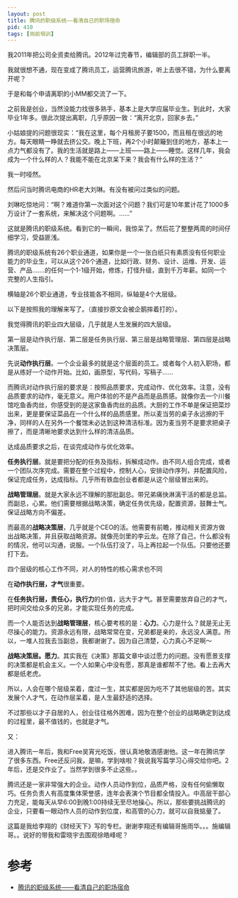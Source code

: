 ```yaml
---
layout: post
title: 腾讯的职级系统——看清自己的职场宿命
pid: 410
tags: [岗前培训]
---
```


我2011年把公司全资卖给腾讯。2012年过完春节，编辑部的员工辞职一半。

我就很想不通，现在变成了腾讯员工，运营腾讯旅游，听上去很不错，为什么要离开呢？

于是和每个申请离职的小MM都交流了一下。

之前我是创业，当然没能力找很多熟手，基本上是大学应届毕业生。到此时，大家毕业1年多。很此次提出离职，几乎原因一致：“离开北京，回家乡去。”

小姑娘提的问题很现实：“我在这里，每个月租房子要1500，而且租在很远的地方。每天眼睛一睁就去挤公交。晚上下班，再2个小时颠簸到住的地方，基本上一点力气都没有了。我的生活就是路上——上班——路上——睡觉。这样几年，我会成为一个什么样的人？我能不能在北京呆下来？我会有什么样的生活？”

我一时哑然。

然后问当时腾讯电商的HR老大刘琳。有没有被问过类似的问题。

刘琳吃惊地问：“啊？难道你第一次面对这个问题？我们可是10年累计花了1000多万设计了一套系统，来解决这个问题啊。……”

这就是腾讯的职级系统。看到它的一瞬间，我惊呆了。然后花了整整两周的时间仔细学习，受益匪浅。

腾讯的职级系统有26个职业通道，如果你是一个一张白纸只有素质没有任何职业能力的毕业生，可以从这个26个通道，比如行政、财务、设计、运维、开发、运营、产品…….的任何一个1-1级开始，修炼，打怪升级，直到千万年薪。如同一个完整的人生指引。

横轴是26个职业通道，专业技能各不相同，纵轴是4个大层级。

以下是按照我的理解来写了。（直接抄原文会被企鹅摔着打的）。

我觉得腾讯的职业四大层级，几乎就是人生发展的四大层级。

第一层是动作执行层、第二层是任务执行层、第三层是战略管理层、第四层是战略决策层。

先说**动作执行层**。一个企业最多的就是这个层面的员工。或者每个人初入职场，都是从练好一个动作开始。比如，画原型，写代码，写稿子……

而腾讯对动作执行层的要求是：按照品质要求，完成动作、优化效率。注意，没有品质要求的动作，毫无意义。用户体验的不是产品而是品质感。就像你去一个川餐馆吃鱼香肉丝，你感受到的是这家鱼香肉丝的品质。大厨的工作不单是保证把菜炒出来，更是要保证菜品在一个什么样的品质感里。所以麦当劳的桌子永远擦的干净，同样的人在另外一个餐馆未必达到这种清洁标准。因为麦当劳不是要求把桌子擦了，而是清晰地要求达到什么样的清洁品质。

达成品质要求之后，在谈完成动作与优化效率。

**任务执行层**。就是要把分配的任务及指标，拆解成动作。由不同人组合完成，或者一个团队次序完成。需要在整个过程中，控制人心，安排动作序列，并配置风险，保证完成任务，达成指标。几乎所有铁血创业者都是从这个层级冒出来的。

**战略管理层**。就是大家永远不理解的那批副总。带兄弟痛快淋漓干活的都是总监。而副总，心累。他们需要根据战略决策，确定任务优先级，配置资源，鼓舞士气。保证战略方向不偏差。

而最高的**战略决策层**，几乎就是个CEO的活。他需要有前瞻，推动相关资源方做出战略决策，并且获取战略资源。就像亮剑里的李云龙。在除了自己，什么都没有的情况，他可以沟通，说服。一个队伍打没了，马上再拉起一个队伍。只要他还要打下去。

四个层级的核心工作不同，对人的特性的核心需求也不同

在**动作执行层，才气**很重要。

在**任务执行层，责任心，执行力**的价值，远大于才气。甚至需要放弃自己的才气，把时间交给众多的兄弟，才能实现任务的完成。

而一个人能否达到**战略管理层**，核心要考核的是：**心力**。心力是什么？就是无止无尽操心的能力。资源永远有限，战略常常在变，兄弟都是亲的，永远没人满意。所以，一堆人拉我去当副总，我都谢谢了。因为自己清楚，心力真心不足啊～

**战略决策层。愿力**。其实我在《决策》那篇文章中谈过愿力的问题。没有愿景支撑的决策都是机会主义。一个人如果心中没有愿，那真是谁都帮不了他。看上去再大都是纸老虎。

所以，人会在哪个层级呆着，度过一生，其实都是因为吃不了其他层级的苦。其实发展个人才气，在动作层呆着，是人生最舒适的选择。

不过那些以才子自居的人，创业往往格外困难，因为在整个创业的战略确定到达成的过程里，最不值钱的，也就是才气。

又：

进入腾讯一年后，我和Free吴宵光吃饭，很认真地敬酒感谢他。这一年在腾讯学了很多东西。Free还反问我，是嘛，学到啥啦？我说我写篇学习心得交给你吧。2年后，还是交作业了。当然学到很多不止这些。。

腾讯还是一家非常强大的企业。动作人员动作到位，品质严格，没有任何偷懒取巧。任务负责人有高度集体荣誉感，连年会表演个节目都全情投入。中高层干部心力充足，能每天从早6:00到晚1:00持续无至尽地操心。所以，那些要挑战腾讯的企业，只要看一眼动作人员的动作到位度，和高管的心力，就可以自我掂量了。

这篇是我给李翔的《财经天下》写的专栏。谢谢李翔还有编辑哥施雨华。。。施编辑哥。。说好的带我和雷晓宇去围观徐皓峰呢？

# 参考
+ [腾讯的职级系统——看清自己的职场宿命](https://mp.weixin.qq.com/s?__biz=MjM5MjA4MjU4MQ==&mid=200790551&idx=1&sn=17cb243a839d12f19a997be4d2572537&scene=21)